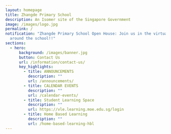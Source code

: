 ```yaml
---
layout: homepage
title: Zhangde Primary School
description: An Isomer site of the Singapore Government
image: /images/logo.jpg
permalink: /
notification: "Zhangde Primary School Open House: Join us in the virtual tour
  around the school!!"
sections:
  - hero:
      background: /images/banner.jpg
      button: Contact Us
      url: /information/contact-us/
      key_highlights:
        - title: ANNOUNCEMENTS
          description: ""
          url: /announcements/
        - title: CALENDAR EVENTS
          description: ""
          url: /calendar-events/
        - title: Student Learning Space
          description: ""
          url: https://vle.learning.moe.edu.sg/login
        - title: Home Based Learning
          description: ""
          url: /home-based-learning-hbl
---
```

